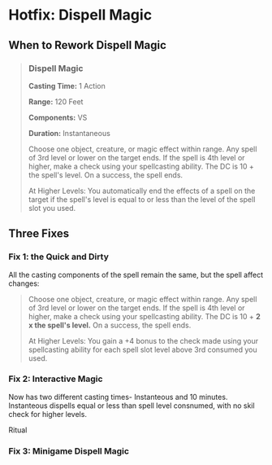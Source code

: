 # Hotfix: Dispell Magic 

## When to Rework Dispell Magic 

>### Dispell Magic
> **Casting Time:** 1 Action
>
> **Range:** 120 Feet
>
> **Components:** VS
>
> **Duration:** Instantaneous 
>
> Choose one object, creature, or magic effect within range. Any spell of 3rd level or lower on the target ends. If the spell is 4th level or higher, make a check using your spellcasting ability. The DC is 10 + the spell's level. On a success, the spell ends.
>
> At Higher Levels: You automatically end the effects of a spell on the target if the spell's level is equal to or less than the level of the spell slot you used. 
>

## Three Fixes 
### Fix 1: the Quick and Dirty
All the casting components of the spell remain the same, but the spell affect changes:

> Choose one object, creature, or magic effect within range. Any spell of 3rd level or lower on the target ends. If the spell is 4th level or higher, make a check using your spellcasting ability. The DC is 10 + **2 x the spell's level.** On a success, the spell ends.
>
> At Higher Levels: You gain a +4 bonus to the check made using your spellcasting ability for each spell slot level above 3rd consumed you used.
>

### Fix 2: Interactive Magic
Now has two different casting times- Instanteous and 10 minutes. Instanteous dispells equal or less than spell level consnumed, with no skil check for higher levels. 

Ritual

### Fix 3: Minigame Dispell Magic 

